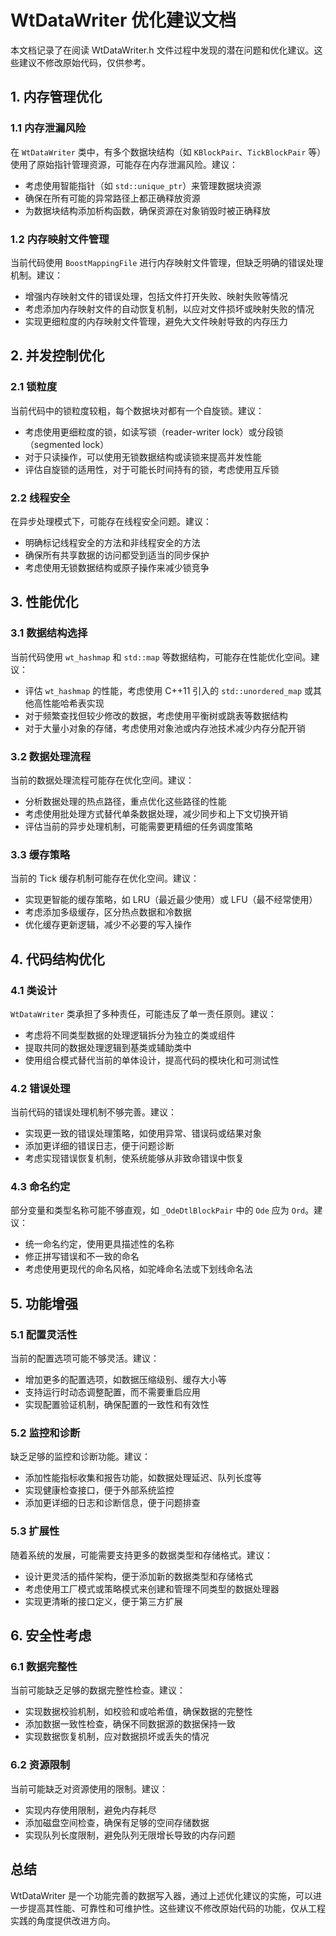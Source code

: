 # WtDataWriter 优化建议文档

本文档记录了在阅读 WtDataWriter.h 文件过程中发现的潜在问题和优化建议。这些建议不修改原始代码，仅供参考。

## 1. 内存管理优化

### 1.1 内存泄漏风险

在 `WtDataWriter` 类中，有多个数据块结构（如 `KBlockPair`、`TickBlockPair` 等）使用了原始指针管理资源，可能存在内存泄漏风险。建议：

- 考虑使用智能指针（如 `std::unique_ptr`）来管理数据块资源
- 确保在所有可能的异常路径上都正确释放资源
- 为数据块结构添加析构函数，确保资源在对象销毁时被正确释放

### 1.2 内存映射文件管理

当前代码使用 `BoostMappingFile` 进行内存映射文件管理，但缺乏明确的错误处理机制。建议：

- 增强内存映射文件的错误处理，包括文件打开失败、映射失败等情况
- 考虑添加内存映射文件的自动恢复机制，以应对文件损坏或映射失败的情况
- 实现更细粒度的内存映射文件管理，避免大文件映射导致的内存压力

## 2. 并发控制优化

### 2.1 锁粒度

当前代码中的锁粒度较粗，每个数据块对都有一个自旋锁。建议：

- 考虑使用更细粒度的锁，如读写锁（reader-writer lock）或分段锁（segmented lock）
- 对于只读操作，可以使用无锁数据结构或读锁来提高并发性能
- 评估自旋锁的适用性，对于可能长时间持有的锁，考虑使用互斥锁

### 2.2 线程安全

在异步处理模式下，可能存在线程安全问题。建议：

- 明确标记线程安全的方法和非线程安全的方法
- 确保所有共享数据的访问都受到适当的同步保护
- 考虑使用无锁数据结构或原子操作来减少锁竞争

## 3. 性能优化

### 3.1 数据结构选择

当前代码使用 `wt_hashmap` 和 `std::map` 等数据结构，可能存在性能优化空间。建议：

- 评估 `wt_hashmap` 的性能，考虑使用 C++11 引入的 `std::unordered_map` 或其他高性能哈希表实现
- 对于频繁查找但较少修改的数据，考虑使用平衡树或跳表等数据结构
- 对于大量小对象的存储，考虑使用对象池或内存池技术减少内存分配开销

### 3.2 数据处理流程

当前的数据处理流程可能存在优化空间。建议：

- 分析数据处理的热点路径，重点优化这些路径的性能
- 考虑使用批处理方式替代单条数据处理，减少同步和上下文切换开销
- 评估当前的异步处理机制，可能需要更精细的任务调度策略

### 3.3 缓存策略

当前的 Tick 缓存机制可能存在优化空间。建议：

- 实现更智能的缓存策略，如 LRU（最近最少使用）或 LFU（最不经常使用）
- 考虑添加多级缓存，区分热点数据和冷数据
- 优化缓存更新逻辑，减少不必要的写入操作

## 4. 代码结构优化

### 4.1 类设计

`WtDataWriter` 类承担了多种责任，可能违反了单一责任原则。建议：

- 考虑将不同类型数据的处理逻辑拆分为独立的类或组件
- 提取共同的数据处理逻辑到基类或辅助类中
- 使用组合模式替代当前的单体设计，提高代码的模块化和可测试性

### 4.2 错误处理

当前代码的错误处理机制不够完善。建议：

- 实现更一致的错误处理策略，如使用异常、错误码或结果对象
- 添加更详细的错误日志，便于问题诊断
- 考虑实现错误恢复机制，使系统能够从非致命错误中恢复

### 4.3 命名约定

部分变量和类型名称可能不够直观，如 `_OdeDtlBlockPair` 中的 `Ode` 应为 `Ord`。建议：

- 统一命名约定，使用更具描述性的名称
- 修正拼写错误和不一致的命名
- 考虑使用更现代的命名风格，如驼峰命名法或下划线命名法

## 5. 功能增强

### 5.1 配置灵活性

当前的配置选项可能不够灵活。建议：

- 增加更多的配置选项，如数据压缩级别、缓存大小等
- 支持运行时动态调整配置，而不需要重启应用
- 实现配置验证机制，确保配置的一致性和有效性

### 5.2 监控和诊断

缺乏足够的监控和诊断功能。建议：

- 添加性能指标收集和报告功能，如数据处理延迟、队列长度等
- 实现健康检查接口，便于外部系统监控
- 添加更详细的日志和诊断信息，便于问题排查

### 5.3 扩展性

随着系统的发展，可能需要支持更多的数据类型和存储格式。建议：

- 设计更灵活的插件架构，便于添加新的数据类型和存储格式
- 考虑使用工厂模式或策略模式来创建和管理不同类型的数据处理器
- 实现更清晰的接口定义，便于第三方扩展

## 6. 安全性考虑

### 6.1 数据完整性

当前可能缺乏足够的数据完整性检查。建议：

- 实现数据校验机制，如校验和或哈希值，确保数据的完整性
- 添加数据一致性检查，确保不同数据源的数据保持一致
- 实现数据恢复机制，应对数据损坏或丢失的情况

### 6.2 资源限制

当前可能缺乏对资源使用的限制。建议：

- 实现内存使用限制，避免内存耗尽
- 添加磁盘空间检查，确保有足够的空间存储数据
- 实现队列长度限制，避免队列无限增长导致的内存问题

## 总结

WtDataWriter 是一个功能完善的数据写入器，通过上述优化建议的实施，可以进一步提高其性能、可靠性和可维护性。这些建议不修改原始代码的功能，仅从工程实践的角度提供改进方向。
